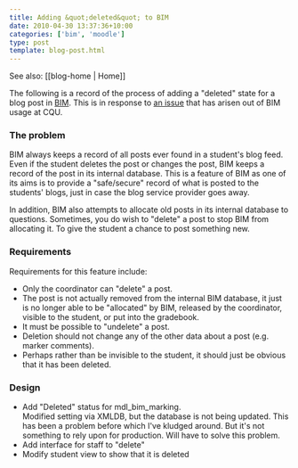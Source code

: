 ```yaml
---
title: Adding &quot;deleted&quot; to BIM
date: 2010-04-30 13:37:36+10:00
categories: ['bim', 'moodle']
type: post
template: blog-post.html
---
```


See also: [[blog-home | Home]]

The following is a record of the process of adding a "deleted" state for a blog post in [BIM](/blog2/research/bam-blog-aggregation-management/). This is in response to [an issue](http://github.com/djplaner/BIM/issues#issue/8) that has arisen out of BIM usage at CQU.

### The problem

BIM always keeps a record of all posts ever found in a student's blog feed. Even if the student deletes the post or changes the post, BIM keeps a record of the post in its internal database. This is a feature of BIM as one of its aims is to provide a "safe/secure" record of what is posted to the students' blogs, just in case the blog service provider goes away.

In addition, BIM also attempts to allocate old posts in its internal database to questions. Sometimes, you do wish to "delete" a post to stop BIM from allocating it. To give the student a chance to post something new.

### Requirements

Requirements for this feature include:

- Only the coordinator can "delete" a post.
- The post is not actually removed from the internal BIM database, it just is no longer able to be "allocated" by BIM, released by the coordinator, visible to the student, or put into the gradebook.
- It must be possible to "undelete" a post.
- Deletion should not change any of the other data about a post (e.g. marker comments).
- Perhaps rather than be invisible to the student, it should just be obvious that it has been deleted.

### Design

- Add "Deleted" status for mdl\_bim\_marking.  
    Modified setting via XMLDB, but the database is not being updated. This has been a problem before which I've kludged around. But it's not something to rely upon for production. Will have to solve this problem.
- Add interface for staff to "delete"
- Modify student view to show that it is deleted